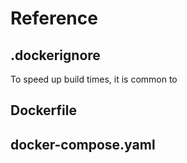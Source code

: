 # Reference

## .dockerignore

To speed up build times, it is common to

## Dockerfile

## docker-compose.yaml
